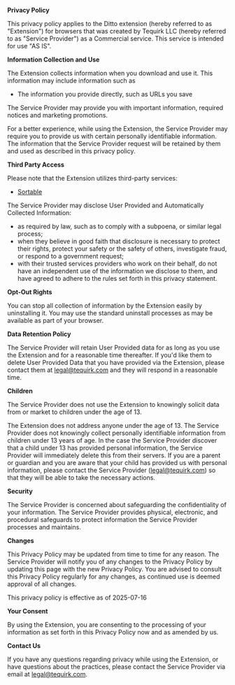 **Privacy Policy**

This privacy policy applies to the Ditto extension (hereby referred to as "Extension") for browsers that was created by Tequirk LLC (hereby referred to as "Service Provider") as a Commercial service. This service is intended for use "AS IS".

**Information Collection and Use**

The Extension collects information when you download and use it. This information may include information such as

- The information you provide directly, such as URLs you save

The Service Provider may provide you with important information, required notices and marketing promotions.

For a better experience, while using the Extension, the Service Provider may require you to provide us with certain personally identifiable information. The information that the Service Provider request will be retained by them and used as described in this privacy policy.

**Third Party Access**

Please note that the Extension utilizes third-party services:

- [Sortable](https://github.com/SortableJS/Sortable)

The Service Provider may disclose User Provided and Automatically Collected Information:

- as required by law, such as to comply with a subpoena, or similar legal process;
- when they believe in good faith that disclosure is necessary to protect their rights, protect your safety or the safety of others, investigate fraud, or respond to a government request;
- with their trusted services providers who work on their behalf, do not have an independent use of the information we disclose to them, and have agreed to adhere to the rules set forth in this privacy statement.

**Opt-Out Rights**

You can stop all collection of information by the Extension easily by uninstalling it. You may use the standard uninstall processes as may be available as part of your browser.

**Data Retention Policy**

The Service Provider will retain User Provided data for as long as you use the Extension and for a reasonable time thereafter. If you'd like them to delete User Provided Data that you have provided via the Extension, please contact them at legal@tequirk.com and they will respond in a reasonable time.

**Children**

The Service Provider does not use the Extension to knowingly solicit data from or market to children under the age of 13.

The Extension does not address anyone under the age of 13. The Service Provider does not knowingly collect personally identifiable information from children under 13 years of age. In the case the Service Provider discover that a child under 13 has provided personal information, the Service Provider will immediately delete this from their servers. If you are a parent or guardian and you are aware that your child has provided us with personal information, please contact the Service Provider (legal@tequirk.com) so that they will be able to take the necessary actions.

**Security**

The Service Provider is concerned about safeguarding the confidentiality of your information. The Service Provider provides physical, electronic, and procedural safeguards to protect information the Service Provider processes and maintains.

**Changes**

This Privacy Policy may be updated from time to time for any reason. The Service Provider will notify you of any changes to the Privacy Policy by updating this page with the new Privacy Policy. You are advised to consult this Privacy Policy regularly for any changes, as continued use is deemed approval of all changes.

This privacy policy is effective as of 2025-07-16

**Your Consent**

By using the Extension, you are consenting to the processing of your information as set forth in this Privacy Policy now and as amended by us.

**Contact Us**

If you have any questions regarding privacy while using the Extension, or have questions about the practices, please contact the Service Provider via email at legal@tequirk.com.
